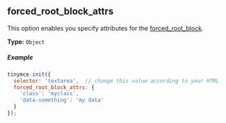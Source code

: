 ## forced_root_block_attrs

This option enables you specify attributes for the [forced_root_block](#forced_root_block).

**Type:** `Object`

##### Example

```js
tinymce.init({
  selector: 'textarea',  // change this value according to your HTML
  forced_root_block_attrs: {
    'class': 'myclass',
    'data-something': 'my data'
  }
});
```
